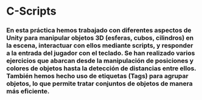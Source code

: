 # C-Scripts
### En esta práctica hemos trabajado con diferentes aspectos de Unity para manipular objetos 3D (esferas, cubos, cilindros) en la escena, interactuar con ellos mediante scripts, y responder a la entrada del jugador con el teclado. Se han realizado varios ejercicios que abarcan desde la manipulación de posiciones y colores de objetos hasta la detección de distancias entre ellos. También hemos hecho uso de etiquetas (Tags) para agrupar objetos, lo que permite tratar conjuntos de objetos de manera más eficiente.
